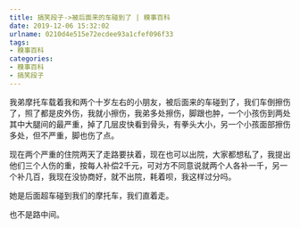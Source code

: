 ```yaml
---
title: 搞笑段子->被后面来的车碰到了 | 糗事百科
date: 2019-12-06 15:32:02
urlname: 0210d4e515e72ecdee93a1cfef096f33
tags: 
- 糗事百科
categories:
- 糗事百科
- 搞笑段子
---
```

我弟摩托车载着我和两个十岁左右的小朋友，被后面来的车碰到了，我们车倒擦伤了，照了都是皮外伤，我就小擦伤，我弟多处擦伤，脚跟也肿，一个小孩伤到两处其中大腿间的最严重，掉了几层皮快看到骨头，有拳头大小，另一个小孩面部擦伤多处，但不严重，脚也伤了点。

现在两个严重的住院两天了走路要扶着，现在也可以出院，大家都想私了，我提出他们三个人伤的重，按每人补偿2千元，可对方不同意说就两个人各补一千，另一个补几百，我现在没协商好，就不出院，耗着呗，我这样过分吗。

她是后面超车碰到我们的摩托车，我们直着走。

也不是路中间。


